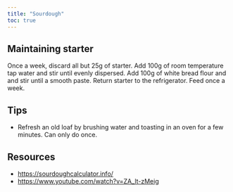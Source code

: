 ```yaml
---
title: "Sourdough"
toc: true
---
```


## Maintaining starter

Once a week, discard all but 25g of starter. Add 100g of room temperature tap
water and stir until evenly dispersed. Add 100g of white bread flour and and
stir until a smooth paste. Return starter to the refrigerator. Feed once a
week.

## Tips

- Refresh an old loaf by brushing water and toasting in an oven for a few minutes. Can only do once.

## Resources

- https://sourdoughcalculator.info/
- https://www.youtube.com/watch?v=ZA_lt-zMeig
